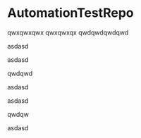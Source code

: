 # AutomationTestRepo

qwxqwxqwx
qwxqwxqx
qwdqwdqwdqwd


asdasd

asdasd


qwdqwd


asdasd

asdasd

qwdqw

asdasd
